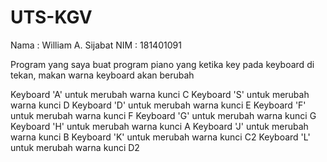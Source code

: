 # UTS-KGV
Nama  : William A. Sijabat
NIM   : 181401091

Program yang saya buat program piano yang ketika key pada keyboard di tekan, makan warna keyboard akan berubah

Keyboard 'A' untuk merubah warna kunci C
Keyboard 'S' untuk merubah warna kunci D
Keyboard 'D' untuk merubah warna kunci E
Keyboard 'F' untuk merubah warna kunci F
Keyboard 'G' untuk merubah warna kunci G
Keyboard 'H' untuk merubah warna kunci A
Keyboard 'J' untuk merubah warna kunci B
Keyboard 'K' untuk merubah warna kunci C2
Keyboard 'L' untuk merubah warna kunci D2

